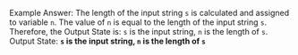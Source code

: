 Example Answer:
The length of the input string `s` is calculated and assigned to variable `n`. The value of `n` is equal to the length of the input string `s`. Therefore, the Output State is: `s` is the input string, `n` is the length of `s`.
Output State: **`s` is the input string, `n` is the length of `s`**